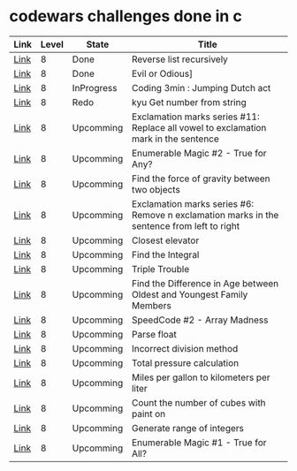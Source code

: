# codewars challenges done in c

|Link|Level|State|Title|
|----|-----|-----|-----|
|[Link](https://www.codewars.com/kata/57a883cfbb9944a97c000088)|8|Done|Reverse list recursively|
|[Link](https://www.codewars.com/kata/56fcfad9c7e1fa2472000034)|8|Done|Evil or Odious]|
|[Link](https://www.codewars.com/kata/570bcd9715944a2c8e000009)|8|InProgress|Coding 3min : Jumping Dutch act|
|[Link](https://www.codewars.com/kata/57a37f3cbb99449513000cd8)|8|Redo|kyu Get number from string
|[Link](https://www.codewars.com/kata/57fb09ef2b5314a8a90001ed)|8|Upcomming|Exclamation marks series #11: Replace all vowel to exclamation mark in the sentence|
|[Link](https://www.codewars.com/kata/54598e89cbae2ac001001135)|8|Upcomming|Enumerable Magic #2 - True for Any?|
|[Link](https://www.codewars.com/kata/5b609ebc8f47bd595e000627)|8|Upcomming|Find the force of gravity between two objects|
|[Link](https://www.codewars.com/kata/57faf7275c991027af000679)|8|Upcomming|Exclamation marks series #6: Remove n exclamation marks in the sentence from left to right|
|[Link](https://www.codewars.com/kata/5c374b346a5d0f77af500a5a)|8|Upcomming|Closest elevator|
|[Link](https://www.codewars.com/kata/59811fd8a070625d4c000013)|8|Upcomming|Find the Integral|
|[Link](https://www.codewars.com/kata/5704aea738428f4d30000914)|8|Upcomming|Triple Trouble|
|[Link](https://www.codewars.com/kata/5720a1cb65a504fdff0003e2)|8|Upcomming|Find the Difference in Age between Oldest and Youngest Family Members|
|[Link](https://www.codewars.com/kata/56ff6a70e1a63ccdfa0001b1)|8|Upcomming|SpeedCode #2 - Array Madness|
|[Link](https://www.codewars.com/kata/57a386117cb1f31890000039)|8|Upcomming|Parse float|
|[Link](https://www.codewars.com/kata/54d1c59aba326343c80000e7)|8|Upcomming|Incorrect division method|
|[Link](https://www.codewars.com/kata/5b7ea71db90cc0f17c000a5a)|8|Upcomming|Total pressure calculation|
|[Link](https://www.codewars.com/kata/557b5e0bddf29d861400005d)|8|Upcomming|Miles per gallon to kilometers per liter|
|[Link](https://www.codewars.com/kata/5763bb0af716cad8fb000580)|8|Upcomming|Count the number of cubes with paint on|
|[Link](https://www.codewars.com/kata/55eca815d0d20962e1000106)|8|Upcomming|Generate range of integers|
|[Link](https://www.codewars.com/kata/54598d1fcbae2ae05200112c)|8|Upcomming|Enumerable Magic #1 - True for All?|